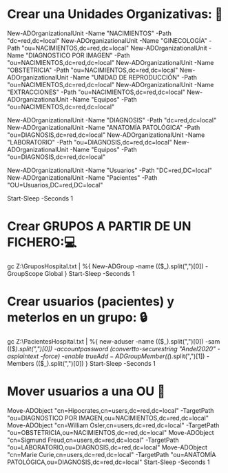 # Crear una Unidades Organizativas: :hospital:
New-ADOrganizationalUnit -Name "NACIMIENTOS" -Path "dc=red,dc=local"
New-ADOrganizationalUnit -Name "GINECOLOGÍA" -Path "ou=NACIMIENTOS,dc=red,dc=local"
New-ADOrganizationalUnit -Name "DIAGNOSTICO POR IMAGEN" -Path "ou=NACIMIENTOS,dc=red,dc=local"
New-ADOrganizationalUnit -Name "OBSTETRICIA" -Path "ou=NACIMIENTOS,dc=red,dc=local"
New-ADOrganizationalUnit -Name "UNIDAD DE REPRODUCCIÓN" -Path "ou=NACIMIENTOS,dc=red,dc=local"
New-ADOrganizationalUnit -Name "EXTRACCIONES" -Path "ou=NACIMIENTOS,dc=red,dc=local"
New-ADOrganizationalUnit -Name "Equipos" -Path "ou=NACIMIENTOS,dc=red,dc=local"

New-ADOrganizationalUnit -Name "DIAGNOSIS" -Path "dc=red,dc=local"
New-ADOrganizationalUnit -Name "ANATOMÍA PATOLÓGICA" -Path "ou=DIAGNOSIS,dc=red,dc=local"
New-ADOrganizationalUnit -Name "LABORATORIO" -Path "ou=DIAGNOSIS,dc=red,dc=local"
New-ADOrganizationalUnit -Name "Equipos" -Path "ou=DIAGNOSIS,dc=red,dc=local"

New-ADOrganizationalUnit -Name "Usuarios" -Path "DC=red,DC=local"
New-ADOrganizationalUnit -Name "Pacientes" -Path "OU=Usuarios,DC=red,DC=local"

Start-Sleep -Seconds 1



# Crear GRUPOS A PARTIR DE UN FICHERO::computer:
gc Z:\GruposHospital.txt | %{
    New-ADGroup -name (($_).split(",")[0]) -GroupScope Global
}
Start-Sleep -Seconds 1



# Crear usuarios (pacientes) y meterlos en un grupo: :lock:
gc Z:\PacientesHospital.txt | %{
    new-aduser -name (($_).split(",")[0]) -sam (($_).split(",")[0]) -accountpassword (convertto-securestring "Andel2020" -asplaintext -force) -enable $true
    Add-ADGroupMember (($_).split(",")[1]) -Members (($_).split(",")[0])
    }
Start-Sleep -Seconds 1



# Mover usuarios a una OU :trident:
Move-ADObject "cn=Hipocrates,cn=users,dc=red,dc=local" -TargetPath "ou=DIAGNOSTICO POR IMAGEN,ou=NACIMIENTOS,dc=red,dc=local"
Move-ADObject "cn=William Osler,cn=users,dc=red,dc=local" -TargetPath "ou=OBSTETRICIA,ou=NACIMIENTOS,dc=red,dc=local"
Move-ADObject "cn=Sigmund Freud,cn=users,dc=red,dc=local" -TargetPath "ou=LABORATORIO,ou=DIAGNOSIS,dc=red,dc=local"
Move-ADObject "cn=Marie Curie,cn=users,dc=red,dc=local" -TargetPath "ou=ANATOMÍA PATOLÓGICA,ou=DIAGNOSIS,dc=red,dc=local"
Start-Sleep -Seconds 1





